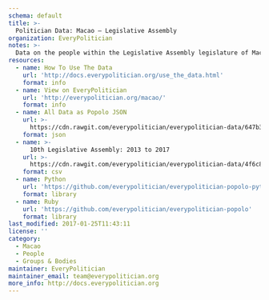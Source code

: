 ```yaml
---
schema: default
title: >-
  Politician Data: Macao — Legislative Assembly
organization: EveryPolitician
notes: >-
  Data on the people within the Legislative Assembly legislature of Macao.
resources:
  - name: How To Use The Data
    url: 'http://docs.everypolitician.org/use_the_data.html'
    format: info
  - name: View on EveryPolitician
    url: 'http://everypolitician.org/macao/'
    format: info
  - name: All Data as Popolo JSON
    url: >-
      https://cdn.rawgit.com/everypolitician/everypolitician-data/647b352e314b880ddf5189dc3482542eeb0eeceb/data/Macao/Assembly/ep-popolo-v1.0.json
    format: json
  - name: >-
      10th Legislative Assembly: 2013 to 2017
    url: >-
      https://cdn.rawgit.com/everypolitician/everypolitician-data/4f6c8784728d9b552d9e83f2ca44e5be0bc2dc35/data/Macao/Assembly/term-10.csv
    format: csv
  - name: Python
    url: 'https://github.com/everypolitician/everypolitician-popolo-python'
    format: library
  - name: Ruby
    url: 'https://github.com/everypolitician/everypolitician-popolo'
    format: library
last_modified: 2017-01-25T11:43:11
license: ''
category:
  - Macao
  - People
  - Groups & Bodies
maintainer: EveryPolitician
maintainer_email: team@everypolitician.org
more_info: http://docs.everypolitician.org
---
```

